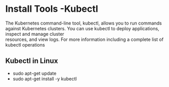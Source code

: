 # Install Tools -Kubectl
   The Kubernetes command-line tool, kubectl, allows you to run commands against Kubernetes clusters. You can use kubectl to deploy applications, inspect and manage cluster    
    resources, and view logs. For more information including a complete list of kubectl operations
## Kubectl in Linux
  - sudo apt-get update
  - sudo apt-get install -y kubectl
